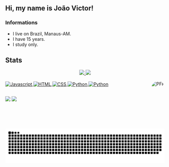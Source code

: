 ## Hi, my name is João Victor!

### Informations

- I live on Brazil, Manaus-AM.
- I have 15 years.
- I study only.

## Stats


<div align="center">
  <a href="https://github.com/JoaoVictor834">
  <img height="180em" src="https://github-readme-stats.vercel.app/api?username=JoaoVictor834&show_icons=true&theme=github_dark&include_all_commits=true&count_private=true"/>
  <img height="180em" src="https://github-readme-stats.vercel.app/api/top-langs/?username=JoaoVictor834&layout=compact&langs_count=7&theme=github_dark"/>
</div>
  
<div style="display: inline_block"><br>
  <img align="center" alt="Javascript"src="https://img.shields.io/badge/JavaScript-323330?style=for-the-badge&logo=javascript&logoColor=F7DF1E">
  <img align="center" alt="HTML" src="https://img.shields.io/badge/HTML5-E34F26?style=for-the-badge&logo=html5&logoColor=white">
  <img align="center" alt="CSS" src="https://img.shields.io/badge/CSS3-1572B6?style=for-the-badge&logo=css3&logoColor=white">
  <img align="center" alt="Python" src="https://img.shields.io/badge/Python-FFD43B?style=for-the-badge&logo=python&logoColor=blue">
  <img align="center" alt="Python" src="https://img.shields.io/badge/Java-ED8B00?style=for-the-badge&logo=openjdk&logoColor=white">
  <img align="right" alt="PFP" height="150" style="border-radius:50px;" src="https://media.discordapp.net/attachments/1008381343840862259/1051285370735710318/Picsart_22-11-30_22-29-15-352.jpg">
</div>
  
  ##
  
<div> 
 <a href="https://discord.gg/gvN6RxxQ2y" target="_blank"><img src="https://img.shields.io/badge/Discord-7289DA?style=for-the-badge&logo=discord&logoColor=white" target="_blank"></a> 
  <a href = "mailto:jv0888854@gmail.com"><img src="https://img.shields.io/badge/-Gmail-%23333?style=for-the-badge&logo=gmail&logoColor=white" target="_blank"></a>
  
<picture>
  <source media="(prefers-color-scheme: dark)" srcset="https://github.com/JoaoVictor834/JoaoVictor834/blob/output/github-snake-dark.svg" />
  <source media="(prefers-color-scheme: light)" srcset="https://github.com/JoaoVictor834/JoaoVictor834/blob/output/github-snake.svg" />
  <img alt="github-snake" src="https://github.com/JoaoVictor834/JoaoVictor834/blob/output/github-snake-dark.svg" />
</picture>

</div>
